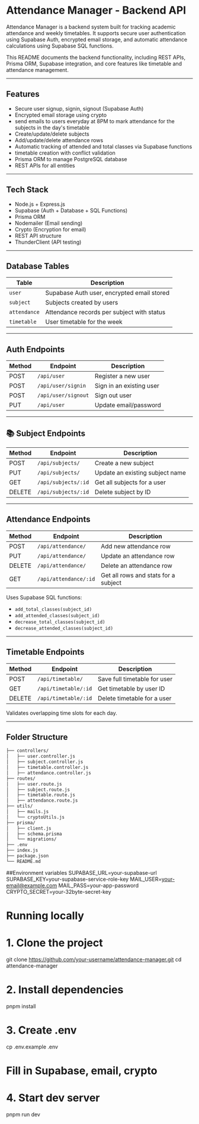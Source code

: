 # Attendance Manager - Backend API

Attendance Manager is a backend system built for tracking academic attendance and weekly timetables. It supports secure user authentication using Supabase Auth, encrypted email storage, and automatic attendance calculations using Supabase SQL functions.

This README documents the backend functionality, including REST APIs, Prisma ORM, Supabase integration, and core features like timetable and attendance management.

---

## Features

- Secure user signup, signin, signout (Supabase Auth)
- Encrypted email storage using crypto
- send emails to users everyday at 8PM to mark attendance for the subjects in the day's timetable
- Create/update/delete subjects
- Add/update/delete attendance rows
- Automatic tracking of attended and total classes via Supabase functions
- timetable creation with conflict validation
- Prisma ORM to manage PostgreSQL database
- REST APIs for all entities

---

## Tech Stack

- Node.js + Express.js
- Supabase (Auth + Database + SQL Functions)
- Prisma ORM
- Nodemailer (Email sending)
- Crypto (Encryption for email)
- REST API structure
- ThunderClient (API testing)

---

## Database Tables

| Table       | Description                                   |
|-------------|-----------------------------------------------|
| `user`      | Supabase Auth user, encrypted email stored    |
| `subject`   | Subjects created by users                     |
| `attendance`| Attendance records per subject with status    |
| `timetable` | User timetable for the week                   |

---

## Auth Endpoints

| Method | Endpoint             | Description              |
|--------|----------------------|--------------------------|
| POST   | `/api/user`          | Register a new user      |
| POST   | `/api/user/signin`   | Sign in an existing user |
| POST   | `/api/user/signout`  | Sign out user            |
| PUT    | `/api/user`          | Update email/password    |

---

## 📚 Subject Endpoints

| Method | Endpoint             | Description                         |
|--------|----------------------|-------------------------------------|
| POST   | `/api/subjects/`     | Create a new subject                |
| PUT    | `/api/subjects/`     | Update an existing subject name     |
| GET    | `/api/subjects/:id`  | Get all subjects for a user         |
| DELETE | `/api/subjects/:id`  | Delete subject by ID                |

---

## Attendance Endpoints

| Method | Endpoint               | Description                            |
|--------|------------------------|----------------------------------------|
| POST   | `/api/attendance/`     | Add new attendance row                 |
| PUT    | `/api/attendance/`     | Update an attendance row               |
| DELETE | `/api/attendance/`     | Delete an attendance row               |
| GET    | `/api/attendance/:id`  | Get all rows and stats for a subject   |

Uses Supabase SQL functions:
- `add_total_classes(subject_id)`
- `add_attended_classes(subject_id)`
- `decrease_total_classes(subject_id)`
- `decrease_attended_classes(subject_id)`

---

## Timetable Endpoints

| Method | Endpoint              | Description                      |
|--------|-----------------------|----------------------------------|
| POST   | `/api/timetable/`     | Save full timetable for user     |
| GET    | `/api/timetable/:id`  | Get timetable by user ID         |
| DELETE | `/api/timetable/:id`  | Delete timetable for a user      |

Validates overlapping time slots for each day.

---

## Folder Structure

```bash
├── controllers/
│   ├── user.controller.js
│   ├── subject.controller.js
│   ├── timetable.controller.js
│   ├── attendance.controller.js
├── routes/
│   ├── user.route.js
│   ├── subject.route.js
│   ├── timetable.route.js
│   ├── attendance.route.js
├── utils/
│   ├── mails.js
│   └── cryptoUtils.js
├── prisma/
│   ├── client.js
│   ├── schema.prisma
│   └── migrations/
├── .env
├── index.js
├── package.json
└── README.md
```

##Environment variables
SUPABASE_URL=your-supabase-url
SUPABASE_KEY=your-supabase-service-role-key
MAIL_USER=your-email@example.com
MAIL_PASS=your-app-password
CRYPTO_SECRET=your-32byte-secret-key

# Running locally
# 1. Clone the project
git clone https://github.com/your-username/attendance-manager.git
cd attendance-manager

# 2. Install dependencies
pnpm install

# 3. Create .env
cp .env.example .env
# Fill in Supabase, email, crypto

# 4. Start dev server
pnpm run dev

